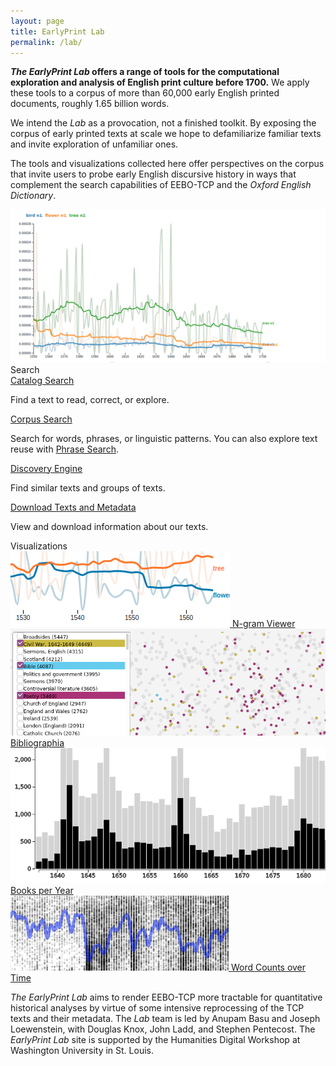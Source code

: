 ```yaml
---
layout: page
title: EarlyPrint Lab
permalink: /lab/
---
```


<p class="ph2"><b><em>The EarlyPrint Lab</em> offers a range of tools for the computational exploration and analysis of English print culture before 1700.</b> We apply these tools to a corpus of more than 60,000 early English printed documents, roughly 1.65 billion words.</p>

<div class="fl ph2 w-50-ns w-100">

<p>We intend the <em>Lab</em> as a provocation, not a finished toolkit. By exposing the corpus of early printed texts at scale we hope to defamiliarize familiar texts and invite exploration of unfamiliar ones.</p>

<p>The tools and visualizations collected here offer perspectives on the corpus that invite users to probe early English discursive history in ways that complement the search capabilities of EEBO-TCP and the <em>Oxford English Dictionary</em>.</p>
</div>

<div class="fl w-50-ns w-100 ph3">

<img src="/assets/img/ngram_page.png"/>

</div>

<div class="fl w-100 f2 b pb2 tc">Search</div>

<div class="dt fl w-25-ns w-100 pa2">
  <div class="dtc search-link tc pa2 f3 ba br3 b--gray ph2 bg-blue white shadow-4">
    <a class="link dim underline fell white" href="https://ada.artsci.wustl.edu/catalog/">Catalog Search</a>
    <p class="f5">Find a text to read, correct, or explore.</p>
  </div>
</div>

<div class="dt fl w-25-ns w-100 pa2">
  <div class="dtc search-link tc pa2 f3 ba br3 b--gray ph2 bg-blue white shadow-4">
    <a class="link dim underline fell white" href="https://eplab.artsci.wustl.edu/corpus-frontend-1.2/eebotcp/search/" >Corpus Search</a>
    <p class="f5">Search for words, phrases, or linguistic patterns. You can also explore text reuse with <a class="link dim underline white" href="/lab/tool_phrase_search.html">Phrase Search</a>.</p>
  </div>
</div>

<div class="dt fl w-25-ns w-100 pa2">
  <div class="dtc search-link tc pa2 f3 ba br3 b--gray ph2 bg-blue white shadow-4">
    <a class="link dim underline fell white" href="https://earlyprint.org/lab/tool_discovery_engine.html?which_to_do=find_texts&eebo_tcp_id=A43441&n_results=35&tfidf_weight=6&mallet_weight=6&tag_weight=6">Discovery Engine</a>
    <p class="f5">Find similar texts and groups of texts.</p>
  </div>
</div>

<div class="dt fl w-25-ns w-100 pa2">
  <div class="dtc search-link tc pa2 f3 ba br3 b--gray ph2 bg-blue white shadow-4">
    <a class="link dim underline fell white" href="https://earlyprint.org/download/">Download Texts and Metadata</a>
    <p class="f5">View and download information about our texts.</p>
  </div>
</div>

<div class="fl w-100 f2 b pv2 tc">Visualizations</div>

<div class="dt fl w-25-ns w-100 pa2">
  <div class="dtc v-mid search-link tc f3 ba br3 b--gray ph2 shadow-4">
    <a class="link dim underline dark-gray" href="https://earlyprint.org/lab/tool_ngram_browser.html">
    <img src="/assets/thumbs/n_gram.png"/>
    N-gram Viewer
    </a>
  </div>
</div>

<div class="dt fl w-25-ns w-100 pa2">
  <div class="dtc v-mid search-link tc f3 ba br3 b--gray ph2 shadow-4">
    <a class="link dim underline dark-gray" href="https://earlyprint.org/bibliographia">
    <img src="/assets/thumbs/scatterplot.png"/>
    Bibliographia
    </a>
  </div>
</div>

<div class="dt fl w-25-ns w-100 pa2">
  <div class="dtc v-mid search-link tc f3 ba br3 b--gray ph2 shadow-4">
    <a class="link dim underline dark-gray" href="https://earlyprint.org/lab/tool_eebo_estc_texts.html">
    <img src="/assets/thumbs/text_counts2.png"/>
    Books per Year
    </a>
  </div>
</div>

<div class="dt fl w-25-ns w-100 pa2">
  <div class="dtc v-mid search-link tc f3 ba br3 b--gray ph2 shadow-4">
    <a class="link dim underline dark-gray" href="https://earlyprint.org/lab/tool_words_per_year.html">
    <img src="/assets/thumbs/words_per_year.png"/>
    Word Counts over Time
    </a>
  </div>
</div>


<p class="fl w-100 mt4 pa2 bt b--gray"><em>The EarlyPrint Lab</em> aims to render EEBO-TCP more tractable for quantitative historical analyses by virtue of some intensive reprocessing of the TCP texts and their metadata. The <em>Lab</em> team is led by Anupam Basu and Joseph Loewenstein, with Douglas Knox, John Ladd, and Stephen Pentecost. The <em>EarlyPrint Lab</em> site is supported by the Humanities Digital Workshop at Washington University in St. Louis.</p>
